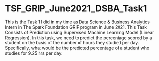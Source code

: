 # TSF_GRIP_June2021_DSBA_Task1
This is the Task 1 I did in my time as Data Science &amp; Business Analytics Intern in The Spark Foundation GRIP program in June 2021. This Task Consists of Prediction using Supervised Machine Learning Model (Linear Regression). 
In this task, we need to predict the percentage scored by a student on the basis of the number of hours they studied per day. 
Specifically, what would be the predicted percentage of a student who studies for 9.25 hrs per day.
